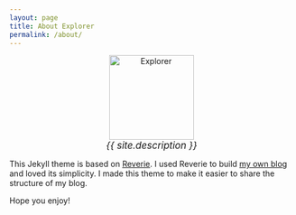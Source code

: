 ```yaml
---
layout: page
title: About Explorer
permalink: /about/
---
```


<div style="text-align:center"> 
<img src="{{ site.baseurl }}/images/icon.svg" alt="Explorer" style="width: 150px;"/>
</div>

<div style="text-align:center; font-size: 17px"> 
<i>{{ site.description }}</i>
</div>

This Jekyll theme is based on [Reverie](https://github.com/amitmerchant1990/reverie). I used Reverie to build [my own blog](https://storyexplorer.blog/) and loved its simplicity. I made this theme to make it easier to share the structure of my blog.

Hope you enjoy!